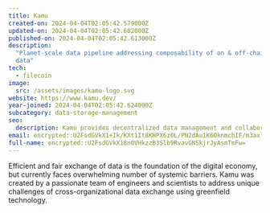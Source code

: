 ```yaml
---
title: Kamu
created-on: 2024-04-04T02:05:42.579000Z
updated-on: 2024-04-04T02:05:42.602000Z
published-on: 2024-04-04T02:05:42.613000Z
description:
  "Planet-scale data pipeline addressing composability of on & off-chain
  data"
tech:
  - filecoin
image:
  src: /assets/images/kamu-logo.svg
website: https://www.kamu.dev/
year-joined: 2024-04-04T02:05:42.624000Z
subcategory: data-storage-management
seo:
  description: Kamu provides decentralized data management and collaboration tools.
email: encrypted::U2FsdGVkX1+Ik/KXt1It8KHPX6z0L/PN2dAu1K6OknmchIF/m3axlsjBCV0FUPxW
full-name: encrypted::U2FsdGVkX18n0VHkzzB3Slb9RvavGNSkjrJyAsmTmFw=
---
```


Efficient and fair exchange of data is the foundation of the digital economy, but currently faces overwhelming number of systemic barriers. Kamu was created by a passionate team of engineers and scientists to address unique challenges of cross-organizational data exchange using greenfield technology.
